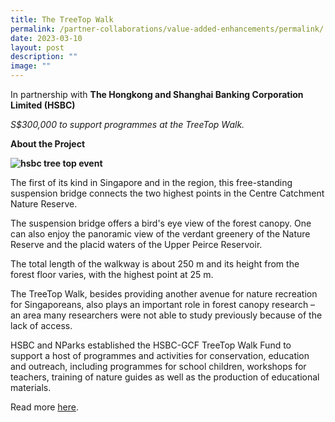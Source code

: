 ```yaml
---
title: The TreeTop Walk
permalink: /partner-collaborations/value-added-enhancements/permalink/
date: 2023-03-10
layout: post
description: ""
image: ""
---
```

In partnership with **The Hongkong and Shanghai Banking Corporation Limited (HSBC)**

*S$300,000 to support programmes at the TreeTop Walk.*

**About the Project**

**![hsbc tree top event](https://ap-southeast-1-02880055-view.menlosecurity.com/c/0/i/aHR0cHM6Ly93d3cuZ2FyZGVuY2l0eWZ1bmQuZ292LnNnLy0vbWVkaWEvZ2NmL3Byb2plY3RzL3ZhbHVlLWFkZGVkLWVuaGFuY2VtZW50cy9oc2JjX3RyZWVfdG9wX2V2ZW50XzAxLmFzaHg~?k=EJj0ngV5-nypvy7kTOmn5L-v5Sf-0TVvbMTJrXbbtGw~)**

The first of its kind in Singapore and in the region, this free-standing suspension bridge connects the two highest points in the Centre Catchment Nature Reserve.

The suspension bridge offers a bird's eye view of the forest canopy. One can also enjoy the panoramic view of the verdant greenery of the Nature Reserve and the placid waters of the Upper Peirce Reservoir.

The total length of the walkway is about 250 m and its height from the forest floor varies, with the highest point at 25 m.

The TreeTop Walk, besides providing another avenue for nature recreation for Singaporeans, also plays an important role in forest canopy research – an area many researchers were not able to study previously because of the lack of access.

HSBC and NParks established the HSBC-GCF TreeTop Walk Fund to support a host of programmes and activities for conservation, education and outreach, including programmes for school children, workshops for teachers, training of nature guides as well as the production of educational materials.

Read more [here](https://safe.menlosecurity.com/https://www.nparks.gov.sg/gardens-parks-and-nature/parks-and-nature-reserves/central-catchment-nature-reserve/treetop-walk).